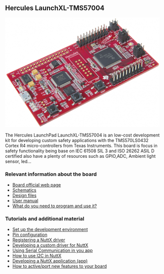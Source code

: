 ## Hercules LaunchXL-TMS57004

![](../../imgs/tms57004.png)

The Hercules LaunchPad LaunchXL-TMS57004 is an low-cost development kit for developing custom safety applications with the TMS570LS0432 Cortex R4 micro-controllers from Texas Instruments.
This board is focus in safety functionality being base on  IEC 61508 SIL 3 and ISO 26262 ASIL D certified also have a plenty of resources such as GPIO,ADC, Ambient light sensor, led...


### Relevant information about the board
- [Board official web page](http://www.ti.com/tool/LAUNCHXL-TMS57004)
- [Schematics](../../schematics/tms57004/)
- [Design files](../../design_files/tms57004/)
- [User manual](./tms57004.pdf)
- [What do you need to program and use it?](https://github.com/microROS/NuttX/issues/18)

### Tutorials and additional material
- [Set up the development environment](https://github.com/microROS/docker/tree/master/tms57004)
- [Pin configuration](https://github.com/microROS/NuttX/issues/8)
- [Registering a NuttX driver](https://github.com/microROS/NuttX/issues/3)
- [Developing a custom driver for NuttX](https://github.com/microROS/NuttX/issues/9)
- [Using Serial Communication in you app](https://github.com/microROS/NuttX/issues/10)
- [How to use I2C in NuttX](https://github.com/microROS/NuttX/issues/11)
- [Developing a NuttX application (app)](https://github.com/microROS/NuttX/issues/12)
- [How to active/port new features to your board](https://github.com/microROS/NuttX/issues/14)
